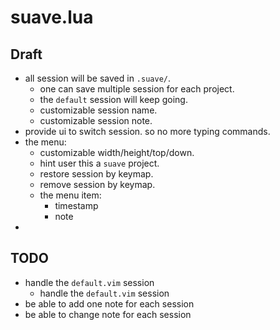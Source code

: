 suave.lua
===







## Draft

- all session will be saved in `.suave/`.
  - one can save multiple session for each project.
  - the `default` session will keep going.
  - customizable session name.
  - customizable session note.
- provide ui to switch session. so no more typing commands.
- the menu:
  - customizable width/height/top/down.
  - hint user this a `suave` project.
  - restore session by keymap.
  - remove session by keymap.
  - the menu item:
    - timestamp
    - note
- 


## TODO

- handle the `default.vim` session
  - handle the `default.vim` session
- be able to add one note for each session
- be able to change note for each session




















